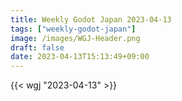 ```yaml
---
title: Weekly Godot Japan 2023-04-13
tags: ["weekly-godot-japan"]
image: /images/WGJ-Header.png
draft: false
date: 2023-04-13T15:13:49+09:00
---
```


{{< wgj "2023-04-13" >}}
